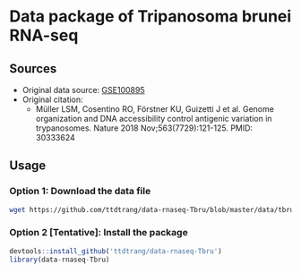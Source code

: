 # Data package of Tripanosoma brunei RNA-seq

## Sources

* Original data source: [GSE100895](https://www.ncbi.nlm.nih.gov/geo/query/acc.cgi?acc=GSE100895)
* Original citation:
  * Müller LSM, Cosentino RO, Förstner KU, Guizetti J et al. Genome organization and DNA accessibility control antigenic variation in trypanosomes. Nature 2018 Nov;563(7729):121-125. PMID: 30333624
  
## Usage

### Option 1: Download the data file

```sh
wget https://github.com/ttdtrang/data-rnaseq-Tbru/blob/master/data/tbru.rnaseq.rda
```

### Option 2 [Tentative]: Install the package

```R
devtools::install_github('ttdtrang/data-rnaseq-Tbru')
library(data-rnaseq-Tbru)
```
